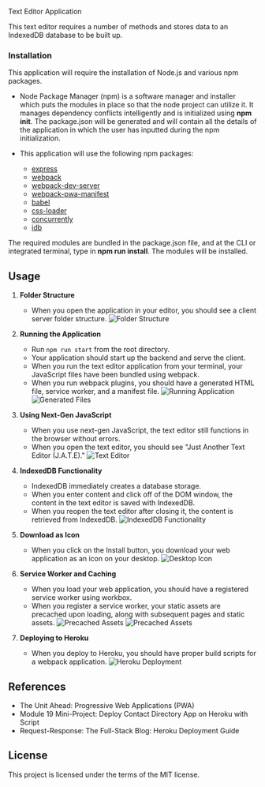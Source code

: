 Text Editor Application

This text editor requires a number of methods and stores data to an IndexedDB database to be built up.

### Installation

This application will require the installation of Node.js and various npm packages.

- Node Package Manager (npm) is a software manager and installer which puts the modules in place so that the node project can utilize it. It manages dependency conflicts intelligently and is initialized using **npm init**. The package.json will be generated and will contain all the details of the application in which the user has inputted during the npm initialization.

- This application will use the following npm packages:
  - [express](express.js)
  - [webpack](https://www.npmjs.com/package/webpack)
  - [webpack-dev-server](https://www.npmjs.com/package/webpack-dev-server)
  - [webpack-pwa-manifest](https://www.npmjs.com/package/webpack-pwa-manifest)
  - [babel](https://babeljs.io/)
  - [css-loader](https://www.npmjs.com/package/css-loader)
  - [concurrently](https://www.npmjs.com/package/concurrently)
  - [idb](https://www.npmjs.com/package/idb)

The required modules are bundled in the package.json file, and at the CLI or integrated terminal, type in **npm run install**. The modules will be installed.

## Usage

1. **Folder Structure**
   - When you open the application in your editor, you should see a client server folder structure.
   ![Folder Structure](/assets/images/TE07.png)

2. **Running the Application**
   - Run `npm run start` from the root directory.
   - Your application should start up the backend and serve the client.
   - When you run the text editor application from your terminal, your JavaScript files have been bundled using webpack.
   - When you run webpack plugins, you should have a generated HTML file, service worker, and a manifest file.
   ![Running Application](/assets/images/TE02.png)
   ![Generated Files](/assets/images/TE08.png)

3. **Using Next-Gen JavaScript**
   - When you use next-gen JavaScript, the text editor still functions in the browser without errors.
   - When you open the text editor, you should see "Just Another Text Editor (J.A.T.E)."
   ![Text Editor](/assets/images/TE03.png)

4. **IndexedDB Functionality**
   - IndexedDB immediately creates a database storage.
   - When you enter content and click off of the DOM window, the content in the text editor is saved with IndexedDB.
   - When you reopen the text editor after closing it, the content is retrieved from IndexedDB.
   ![IndexedDB Functionality](/assets/images/TE05.png)

5. **Download as Icon**
   - When you click on the Install button, you download your web application as an icon on your desktop.
   ![Desktop Icon](/assets/images/TE04.png)

6. **Service Worker and Caching**
   - When you load your web application, you should have a registered service worker using workbox.
   - When you register a service worker, your static assets are precached upon loading, along with subsequent pages and static assets.
   ![Precached Assets](/assets/images/TE09.png)
   ![Precached Assets](/assets/images/TE10.png)

7. **Deploying to Heroku**
   - When you deploy to Heroku, you should have proper build scripts for a webpack application.
   ![Heroku Deployment](/assets/images/TE11.png)

## References

- The Unit Ahead: Progressive Web Applications (PWA)
- Module 19 Mini-Project: Deploy Contact Directory App on Heroku with Script
- Request-Response: The Full-Stack Blog: Heroku Deployment Guide

## License

This project is licensed under the terms of the MIT license.
